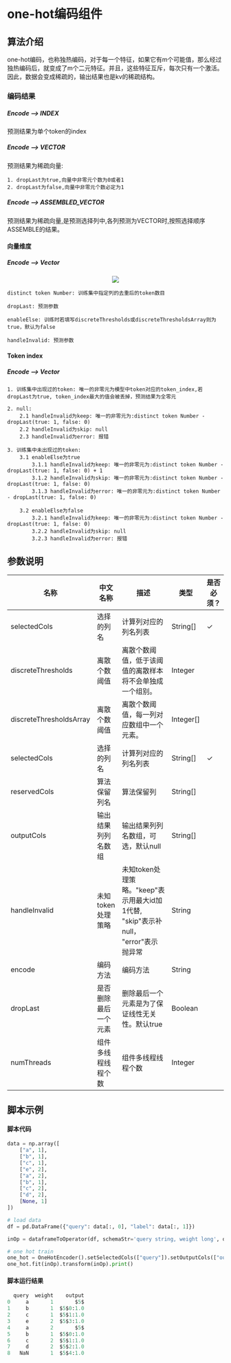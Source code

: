 

# one-hot编码组件

## 算法介绍

one-hot编码，也称独热编码，对于每一个特征，如果它有m个可能值，那么经过 独热编码后，就变成了m个二元特征。并且，这些特征互斥，每次只有一个激活。 因此，数据会变成稀疏的，输出结果也是kv的稀疏结构。

### 编码结果
##### Encode ——> INDEX
预测结果为单个token的index

##### Encode ——> VECTOR
预测结果为稀疏向量:

    1. dropLast为true,向量中非零元个数为0或者1
    2. dropLast为false,向量中非零元个数必定为1

##### Encode ——> ASSEMBLED_VECTOR
预测结果为稀疏向量,是预测选择列中,各列预测为VECTOR时,按照选择顺序ASSEMBLE的结果。

#### 向量维度
##### Encode ——> Vector
<div align=center><img src="http://latex.codecogs.com/gif.latex?vectorSize = distinct token Number - dropLast(true: 1, false: 0) + enableElse(true: 1, false:0) + (handleInvalid: keep(1), skip(0), error(0))" ></div>

    distinct token Number: 训练集中指定列的去重后的token数目

    dropLast: 预测参数

    enableElse: 训练时若填写discreteThresholds或discreteThresholdsArray则为true，默认为false

    handleInvalid: 预测参数

#### Token index
##### Encode ——> Vector

    1. 训练集中出现过的token: 唯一的非零元为模型中token对应的token_index,若 dropLast为true, token_index最大的值会被丢掉，预测结果为全零元

    2. null: 
        2.1 handleInvalid为keep: 唯一的非零元为:distinct token Number - dropLast(true: 1, false: 0)
        2.2 handleInvalid为skip: null
        2.3 handleInvalid为error: 报错

    3. 训练集中未出现过的token: 
        3.1 enableElse为true
            3.1.1 handleInvalid为keep: 唯一的非零元为:distinct token Number - dropLast(true: 1, false: 0) + 1
            3.1.2 handleInvalid为skip: 唯一的非零元为:distinct token Number - dropLast(true: 1, false: 0)
            3.1.3 handleInvalid为error: 唯一的非零元为:distinct token Number - dropLast(true: 1, false: 0)

        3.2 enableElse为false
            3.2.1 handleInvalid为keep: 唯一的非零元为:distinct token Number - dropLast(true: 1, false: 0)
            3.2.2 handleInvalid为skip: null
            3.2.3 handleInvalid为error: 报错


## 参数说明

| 名称 | 中文名称 | 描述 | 类型 | 是否必须？ | 默认值 |
| --- | --- | --- | --- | --- | --- |
| selectedCols | 选择的列名 | 计算列对应的列名列表 | String[] | ✓ |  |
| discreteThresholds | 离散个数阈值 | 离散个数阈值，低于该阈值的离散样本将不会单独成一个组别。 | Integer |  | -2147483648 |
| discreteThresholdsArray | 离散个数阈值 | 离散个数阈值，每一列对应数组中一个元素。 | Integer[] |  | null |
| selectedCols | 选择的列名 | 计算列对应的列名列表 | String[] | ✓ |  |
| reservedCols | 算法保留列名 | 算法保留列 | String[] |  | null |
| outputCols | 输出结果列列名数组 | 输出结果列列名数组，可选，默认null | String[] |  | null |
| handleInvalid | 未知token处理策略 | 未知token处理策略。"keep"表示用最大id加1代替, "skip"表示补null， "error"表示抛异常 | String |  | "KEEP" |
| encode | 编码方法 | 编码方法 | String |  | "ASSEMBLED_VECTOR" |
| dropLast | 是否删除最后一个元素 | 删除最后一个元素是为了保证线性无关性。默认true | Boolean |  | true |
| numThreads | 组件多线程线程个数 | 组件多线程线程个数 | Integer |  | 1 |


## 脚本示例
#### 脚本代码
```python
data = np.array([
    ["a", 1],
    ["b", 1],
    ["c", 1],
    ["e", 2],
    ["a", 2],
    ["b", 1],
    ["c", 2],
    ["d", 2],
    [None, 1]
])

# load data
df = pd.DataFrame({"query": data[:, 0], "label": data[:, 1]})

inOp = dataframeToOperator(df, schemaStr='query string, weight long', op_type='batch')

# one hot train
one_hot = OneHotEncoder().setSelectedCols(["query"]).setOutputCols(["output"])
one_hot.fit(inOp).transform(inOp).print()
```

#### 脚本运行结果
```python
  query  weight    output
0     a       1       $5$
1     b       1  $5$0:1.0
2     c       1  $5$1:1.0
3     e       2  $5$3:1.0
4     a       2       $5$
5     b       1  $5$0:1.0
6     c       2  $5$1:1.0
7     d       2  $5$2:1.0
8   NaN       1  $5$4:1.0
```





